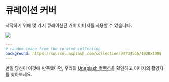 # 큐레이션 커버

시작하기 위해 몇 가지 큐레이션된 커버 이미지를 사용할 수 있습니다.

![](/screenshots/covers.png)

```yaml
---
# random image from the curated collection
background: https://source.unsplash.com/collection/94734566/1920x1080
---
```

만일 당신이 이것에 만족했다면, 우리의 [Unsplash 컬렉션](https://unsplash.com/collections/94734566/slidev)을 확인하고 이미지의 촬영자를 찾아보세요.
